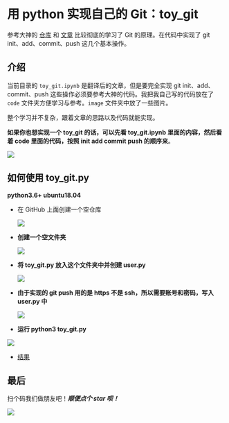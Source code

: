 # 用 python 实现自己的 Git：toy_git



参考大神的 [仓库](https://github.com/benhoyt/pygit) 和 [文章](https://benhoyt.com/writings/pygit/) 比较彻底的学习了 Git 的原理。在代码中实现了 git init、add、commit、push 这几个基本操作。

## 介绍

当前目录的 `toy_git.ipynb` 是翻译后的文章，但是要完全实现 git init、add、commit、push 这些操作必须要参考大神的代码。我把我自己写的代码放在了 `code` 文件夹方便学习与参考。`image` 文件夹中放了一些图片。



整个学习并不复杂，跟着文章的思路以及代码就能实现。



**如果你也想实现一个 toy_git 的话，可以先看 toy_git.ipynb 里面的内容，然后看着 code 里面的代码，按照 init add commit push 的顺序来**。



![](https://github.com/TensShinet/toy_git/blob/master/image/toy_git.png?raw=true)






## 如何使用 toy_git.py

**python3.6+ ubuntu18.04**

+ 在 GitHub 上面创建一个空仓库

  ![](https://github.com/TensShinet/toy_git/blob/master/image/empty_remote_repo.png?raw=true)

  

+ **创建一个空文件夹**

  ![](https://github.com/TensShinet/toy_git/blob/master/image/empty_repo.png?raw=true)

  

+ **将 toy_git.py 放入这个文件夹中并创建 user.py**

  ![](https://github.com/TensShinet/toy_git/blob/master/image/files.png?raw=true)

+ **由于实现的 git push 用的是 https 不是 ssh，所以需要账号和密码，写入 user.py 中**

  ![](https://github.com/TensShinet/toy_git/blob/master/image/user.png?raw=true)

+ **运行 python3 toy_git.py**

![](https://github.com/TensShinet/toy_git/blob/master/image/result.png?raw=true)



+ [结果](https://github.com/TensShinet/test_repo)



## 最后

扫个码我们做朋友吧！***顺便点个 star 呗！***

![](https://github.com/TensShinet/learn_statistical-learning-method/blob/master/images/wx.png?raw=true)